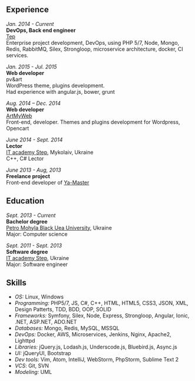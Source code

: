 ## Experience

*Jan. 2014 - Current*  
**DevOps, Back end engineer**  
[Tep](http://tep.io/)  
Enterprise project development, DevOps, using PHP 5/7, Node, Mongo, Redis, RabbitMQ, Silex, Strongloop, microservice architecture, docker, CI services.

*Jan. 2015 - Jul. 2015*  
**Web developer**  
pv&art  
WordPress theme, plugins development.  
Had experience with angular.js, bower, grunt  

*Aug. 2014 – Dec. 2014*  
**Web developer**  
[ArtMyWeb](http://artmyweb.com/)  
Front-end, developer. Themes and plugins development for Wordpress, Opencart  

*June 2014 - Sept. 2014*  
**Lector**  
[IT academy Step](http://itstep.org/), Mykolaiv, Ukraine  
C++, C# Lector  

*June 2013 - Aug, 2013*  
**Freelance project**  
Front-end developer of [Ya-Master](http://ya-master.com.ua/)  

## Education
*Sept. 2013 - Current*  
**Bachelor degree**  
[Petro Mohyla Black Uea University](http://chdu.edu.ua/), Ukraine  
Major: Computer science  

*Sept. 2011 - Sept. 2013*  
**Software degree**  
[IT academy Step](http://itstep.org/), Ukraine  
Major: Software engineer  

## Skills
* *OS:* Linux, Windows
* *Programming:* PHP5/7, JS, C#, C++, HTML, HTML5, CSS3, JSON, XML, Design Patterts, TDD, BDD, OOP, SOLID
* *Frameworks:* Symfony, Silex, Node, Express, Strongloop, Angular, Ionic, .NET, ASP.NET, ADO.NET
* *Databases:* Mongo, Redis, MySQL, MSSQL
* *DevOps:* Docker, AWS, Microservices, Jenkins, Nginx, Apache2, Lighttpd
* *Libraries:* jQuery.js, Lodash.js, Underscode.js, Bluebird.js, Async.js
* *UI:* jQueryUI, Bootstrap
* *Dev tools:* Vim, Atom, IntelliJ, WebStorm, PhpStorm, Sublime Text 2
* *VCS*: Git, SVN
* *Modeling:* UML

